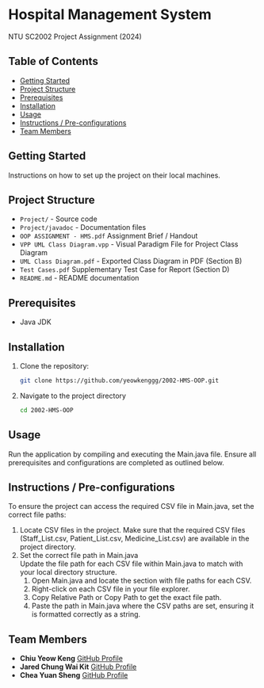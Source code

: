 # Hospital Management System
NTU SC2002 Project Assignment (2024)

## Table of Contents
- [Getting Started](#getting-started)
- [Project Structure](#project-structure)
- [Prerequisites](#prerequisites)
- [Installation](#installation)
- [Usage](#usage)
- [Instructions / Pre-configurations](#instructions--pre-configurations)
- [Team Members](#team-members)

## Getting Started
Instructions on how to set up the project on their local machines.

## Project Structure
- `Project/` - Source code
- `Project/javadoc` - Documentation files
- `OOP ASSIGNMENT - HMS.pdf` Assignment Brief / Handout 
- `VPP UML Class Diagram.vpp` - Visual Paradigm File for Project Class Diagram
- `UML Class Diagram.pdf` - Exported Class Diagram in PDF (Section B)
- `Test Cases.pdf` Supplementary Test Case for Report (Section D)
- `README.md` - README documentation

## Prerequisites
- Java JDK

## Installation
1. Clone the repository:
   ```bash
   git clone https://github.com/yeowkenggg/2002-HMS-OOP.git
   ```

2. Navigate to the project directory
    ```bash
    cd 2002-HMS-OOP
    ```

## Usage
Run the application by compiling and executing the Main.java file. Ensure all prerequisites and configurations are completed as outlined below.

## Instructions / Pre-configurations
To ensure the project can access the required CSV file in Main.java, set the correct file paths:
1. Locate CSV files in the project.
    Make sure that the required CSV files (Staff_List.csv, Patient_List.csv, Medicine_List.csv) are available in the project directory.
2. Set the correct file path in Main.java  
    Update the file path for each CSV file within Main.java to match with your local directory structure.
    1. Open Main.java and locate the section with file paths for each CSV.
    2. Right-click on each CSV file in your file explorer.
    3. Copy Relative Path or Copy Path to get the exact file path.
    4. Paste the path in Main.java where the CSV paths are set, ensuring it is formatted correctly as a string.


## Team Members

- **Chiu Yeow Keng** [GitHub Profile](https://github.com/yeowkenggg)
- **Jared Chung Wai Kit** [GitHub Profile](https://github.com/RiceCookerEXE)
- **Chea Yuan Sheng** [GitHub Profile](https://github.com/CysXX)
